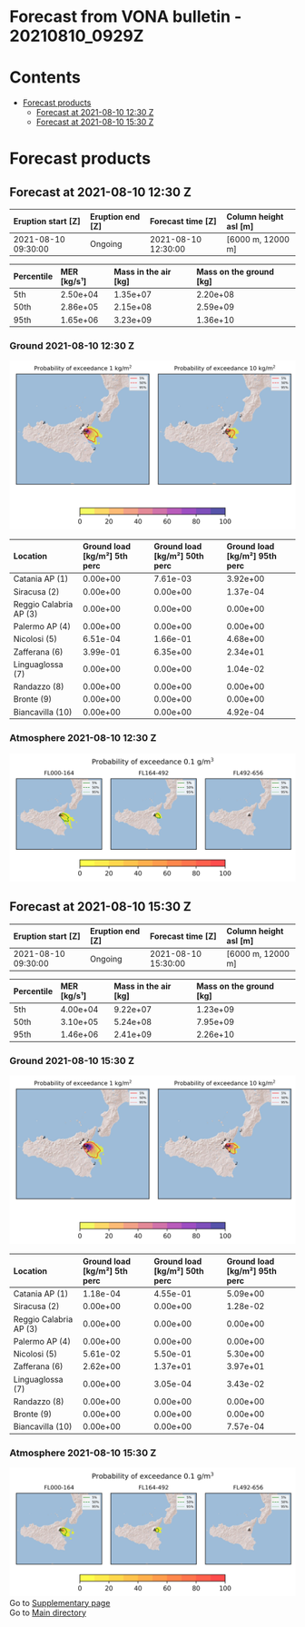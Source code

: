
Forecast from VONA bulletin - 20210810_0929Z
============================================

Contents
========

* [Forecast products](#forecast-products)
	* [Forecast at 2021-08-10 12:30 Z](#forecast-at-2021-08-10-1230-z)
	* [Forecast at 2021-08-10 15:30 Z](#forecast-at-2021-08-10-1530-z)

# Forecast products

## Forecast at 2021-08-10 12:30 Z
  

|Eruption start [Z]|Eruption end [Z]|Forecast time [Z]|Column height asl [m]|
| :--- | :--- | :--- | :--- |
|2021-08-10 09:30:00|Ongoing|2021-08-10 12:30:00|[6000 m, 12000 m]|
  
  

|Percentile|MER [kg/s¹]|Mass in the air [kg]|Mass on the ground [kg]|
| :--- | :--- | :--- | :--- |
|5th|2.50e+04|1.35e+07|2.20e+08|
|50th|2.86e+05|2.15e+08|2.59e+09|
|95th|1.65e+06|3.23e+09|1.36e+10|
  

### Ground 2021-08-10 12:30 Z
  
![](./figures/probability_grd_2021_08_10_1230_scenario_1.png)  
  
  
  
  
  
  
  
  
  

|Location|Ground load [kg/m²] 5th perc|Ground load [kg/m²] 50th perc|Ground load [kg/m²] 95th perc|
| :--- | :--- | :--- | :--- |
|Catania AP (1)|0.00e+00|7.61e-03|3.92e+00|
|Siracusa (2)|0.00e+00|0.00e+00|1.37e-04|
|Reggio Calabria AP (3)|0.00e+00|0.00e+00|0.00e+00|
|Palermo AP (4)|0.00e+00|0.00e+00|0.00e+00|
|Nicolosi (5)|6.51e-04|1.66e-01|4.68e+00|
|Zafferana (6)|3.99e-01|6.35e+00|2.34e+01|
|Linguaglossa (7)|0.00e+00|0.00e+00|1.04e-02|
|Randazzo (8)|0.00e+00|0.00e+00|0.00e+00|
|Bronte (9)|0.00e+00|0.00e+00|0.00e+00|
|Biancavilla (10)|0.00e+00|0.00e+00|4.92e-04|
  

### Atmosphere 2021-08-10 12:30 Z
  
![](./figures/probability_air_2021_08_10_1230_scenario_1_conclev_1.png)
## Forecast at 2021-08-10 15:30 Z
  

|Eruption start [Z]|Eruption end [Z]|Forecast time [Z]|Column height asl [m]|
| :--- | :--- | :--- | :--- |
|2021-08-10 09:30:00|Ongoing|2021-08-10 15:30:00|[6000 m, 12000 m]|
  
  

|Percentile|MER [kg/s¹]|Mass in the air [kg]|Mass on the ground [kg]|
| :--- | :--- | :--- | :--- |
|5th|4.00e+04|9.22e+07|1.23e+09|
|50th|3.10e+05|5.24e+08|7.95e+09|
|95th|1.46e+06|2.41e+09|2.26e+10|
  

### Ground 2021-08-10 15:30 Z
  
![](./figures/probability_grd_2021_08_10_1530_scenario_1.png)  
  
  
  
  
  
  
  
  
  

|Location|Ground load [kg/m²] 5th perc|Ground load [kg/m²] 50th perc|Ground load [kg/m²] 95th perc|
| :--- | :--- | :--- | :--- |
|Catania AP (1)|1.18e-04|4.55e-01|5.09e+00|
|Siracusa (2)|0.00e+00|0.00e+00|1.28e-02|
|Reggio Calabria AP (3)|0.00e+00|0.00e+00|0.00e+00|
|Palermo AP (4)|0.00e+00|0.00e+00|0.00e+00|
|Nicolosi (5)|5.61e-02|5.50e-01|5.30e+00|
|Zafferana (6)|2.62e+00|1.37e+01|3.97e+01|
|Linguaglossa (7)|0.00e+00|3.05e-04|3.43e-02|
|Randazzo (8)|0.00e+00|0.00e+00|0.00e+00|
|Bronte (9)|0.00e+00|0.00e+00|0.00e+00|
|Biancavilla (10)|0.00e+00|0.00e+00|7.57e-04|
  

### Atmosphere 2021-08-10 15:30 Z
  
![](./figures/probability_air_2021_08_10_1530_scenario_1_conclev_1.png)  
Go to [Supplementary page](Supplementary_page.md)  
Go to [Main directory](https://github.com/federicapardini/Real_time_ash_forecast)